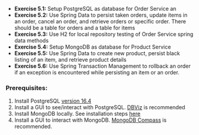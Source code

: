 * **Exercise 5.1:** Setup PostgreSQL as database for Order Service an
* **Exercise 5.2:** Use Spring Data to persist taken orders, update items in an order, cancel an order, and retrieve orders or specific order. There should be a table for orders and a table for items
* **Exercise 5.3:** Use H2 for local repository testing of Order Service spring data methods
* **Exercise 5.4:** Setup MongoDB as database for Product Service
* **Exercise 5.5:** Use Spring Data to create new product, persist black listing of an item, and retrieve product details
* **Exercise 5.6:** Use Spring Transaction Management to rollback an order if an exception is encountered while persisting an item or an order.

### Prerequisites:

1. Install PostgreSQL [version 16.4](https://www.enterprisedb.com/downloads/postgres-postgresql-downloads)
2. Install a GUI to see/interact with PostgreSQL. [DBViz](https://www.dbvis.com/download/) is recommended
3. Install MongoDB locally. See installation steps [here](https://www.mongodb.com/docs/manual/tutorial/install-mongodb-on-os-x/)
4. Install a GUI to interact with MongoDB. [MongoDB Compass](https://www.mongodb.com/docs/compass/current/install/) is recommended.

